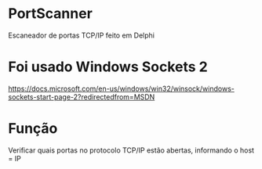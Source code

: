# PortScanner 
Escaneador de portas TCP/IP feito em Delphi
 
# Foi usado Windows Sockets 2
https://docs.microsoft.com/en-us/windows/win32/winsock/windows-sockets-start-page-2?redirectedfrom=MSDN

# Função
Verificar quais portas no protocolo TCP/IP estão abertas, informando o host = IP


